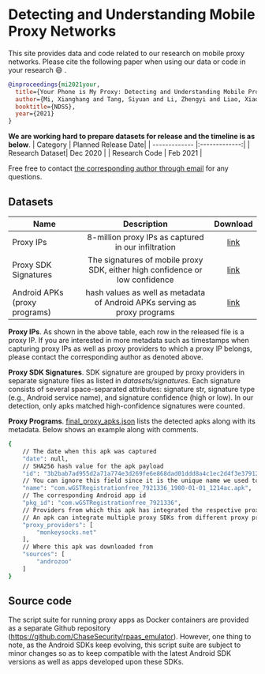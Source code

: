 # Detecting and Understanding Mobile Proxy Networks
This site provides data and code related to our research on mobile proxy networks.
Please cite the following paper when using our data or code in your research :smile: .
```bibtex
@inproceedings{mi2021your,
  title={Your Phone is My Proxy: Detecting and Understanding Mobile Proxy Networks},
  author={Mi, Xianghang and Tang, Siyuan and Li, Zhengyi and Liao, Xiaojing, and Qian, Feng and Wang, Xiaofeng},
  booktitle={NDSS},
  year={2021}
}
```

**We are working hard to prepare datasets for release and the timeline is as below**.
| Category      | Planned Release Date|
| ------------- |:-------------:|
| Research Dataset| Dec 2020 |
| Research Code     | Feb 2021    |

Free free to contact [the corresponding author through email](mailto:xianghangmi@gmail.com) for any questions.

## Datasets
| Name      | Description|Download|
| ------------- |:-------------:|:-------------:|
| Proxy IPs| 8-million proxy IPs as captured in our infiltration |[link](https://drive.google.com/file/d/1NBwytQCK0j0BQAbiVD90qkiir8cbOl5l/view?usp=sharing)|
| Proxy SDK Signatures     | The signatures of mobile proxy SDK, either high confidence or low confidence     |[link](/datasets/signatures/)|
| Android APKs (proxy programs) | hash values as well as metadata of Android APKs serving as proxy programs | [link](/datasets/final_proxy_apks.json)| 

**Proxy IPs**. As shown in the above table, each row in the released file is a proxy IP. If you are interested in more metadata such as timestamps when capturing proxy IPs as well as proxy providers to which a proxy IP belongs, please contact the corresponding author as denoted above.

**Proxy SDK Signatures**.
SDK signature are grouped by proxy providers in separate signature files as listed in *datasets/signatures*.
Each signature consists of several space-separated attributes: signature str, signature type (e.g., Android service name), and signature confidence (high or low).
In our detection, only apks matched high-confidence signatures were counted. 

**Proxy Programs**.
[final_proxy_apks.json](/datasets/final_proxy_apks.json) lists the detected apks along with its metadata. Below shows an example along with comments.
```bash
{
    // The date when this apk was captured
    "date": null,
    // SHA256 hash value for the apk payload
    "id": "3b2bab7ad955d2a71a774e3d269fe6e868dad01ddd8a4c1ec2d4f3e3791214ac",
    // You can ignore this field since it is the unique name we used to store the apk locally 
    "name": "com.wGSTRegistrationfree_7921336_1980-01-01_1214ac.apk",
    // The corresponding Android app id
    "pkg_id": "com.wGSTRegistrationfree_7921336",
    // Providers from which this apk has integrated the respective proxy SDKs
    // An apk can integrate multiple proxy SDKs from different proxy providers
    "proxy_providers": [
        "monkeysocks.net"
    ],
    // Where this apk was downloaded from
    "sources": [
        "androzoo"
    ]
}
```
## Source code
The script suite for running proxy apps as Docker containers are provided as a separate Github repository (https://github.com/ChaseSecurity/rpaas_emulator). However, one thing to note, as the Android SDKs keep evolving, this script suite are subject to minor changes so as to keep compatible with the latest Android SDK versions as well as apps developed upon these SDKs.
